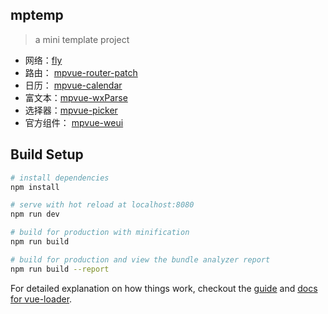 ## mptemp

> a mini template project

+ 网络：[fly](https://github.com/wendux/fly)
+ 路由： [mpvue-router-patch](https://github.com/F-loat/mpvue-router-patch)
+ 日历： [mpvue-calendar](https://github.com/Hzy0913/mpvue-calendar)
+ 富文本：[mpvue-wxParse](https://github.com/F-loat/mpvue-wxParse)
+ 选择器：[mpvue-picker](https://github.com/MPComponent/mpvue-picker)
+ 官方组件： [mpvue-weui](https://github.com/KuangPF/mpvue-weui)

## Build Setup

``` bash
# install dependencies
npm install

# serve with hot reload at localhost:8080
npm run dev

# build for production with minification
npm run build

# build for production and view the bundle analyzer report
npm run build --report
```

For detailed explanation on how things work, checkout the [guide](http://vuejs-templates.github.io/webpack/) and [docs for vue-loader](http://vuejs.github.io/vue-loader).

